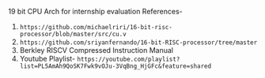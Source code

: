 ﻿19 bit CPU Arch for internship evaluation
References-
1. `https://github.com/michaelriri/16-bit-risc-processor/blob/master/src/cu.v`
2. `https://github.com/sriyanfernando/16-bit-RISC-processor/tree/master`
3. Berkley RISCV Compressed Instruction Manual
4. Youtube Playlist- `https://youtube.com/playlist?list=PL5AmAh9QoSK7Fwk9vOJu-3VqBng_HjGFc&feature=shared`


